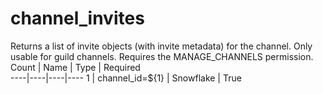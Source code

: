 # channel_invites 
Returns a list of invite objects (with invite metadata) for the channel. Only usable for guild channels. Requires the MANAGE_CHANNELS permission.
Count | Name | Type | Required        
----|----|----|---- 
1 | channel_id=${1} | Snowflake | True
